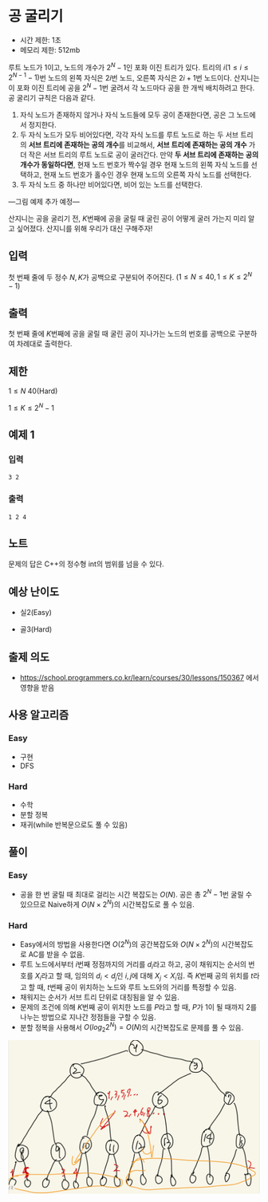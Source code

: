 # 공 굴리기

- 시간 제한: 1초
- 메모리 제한: 512mb

루트 노드가 $1$이고, 노드의 개수가 $2^{N} - 1$인 포화 이진 트리가 있다. 트리의 $i(1 \leq i \leq 2^{N - 1} - 1)$번 노드의 왼쪽 자식은 $2i$번 노드, 오른쪽 자식은 $2i + 1$번 노드이다. 산지니는 이 포화 이진 트리에 공을 $2^{N} - 1$번 굴려서 각 노드마다 공을 한 개씩 배치하려고 한다. 공 굴리기 규칙은 다음과 같다.

1. 자식 노드가 존재하지 않거나 자식 노드들에 모두 공이 존재한다면, 공은 그 노드에서 정지한다.
2. 두 자식 노드가 모두 비어있다면, 각각 자식 노드를 루트 노드로 하는 두 서브 트리의 **서브 트리에 존재하는 공의 개수**를 비교해서, **서브 트리에 존재하는 공의 개수** 가 더 작은 서브 트리의 루트 노드로 공이 굴러간다. 만약 **두 서브 트리에 존재하는 공의 개수가 동일하다면**, 현재 노드 번호가 짝수일 경우 현재 노드의 왼쪽 자식 노드를 선택하고, 현재 노드 번호가 홀수인 경우 현재 노드의 오른쪽 자식 노드를 선택한다. 
3. 두 자식 노드 중 하나만 비어있다면, 비어 있는 노드를 선택한다. 

—그림 예제 추가 예정—

산지니는 공을 굴리기 전, $K$번째에 공을 굴릴 때 굴린 공이 어떻게 굴러 가는지 미리 알고 싶어졌다. 산지니를 위해 우리가 대신 구해주자!

## 입력

첫 번째 줄에 두 정수 $N, K$가 공백으로 구분되어 주어진다. $(1 \leq N \leq 40, 1 \leq K \leq 2^N - 1)$

## 출력

첫 번째 줄에 $K$번째에 공을 굴릴 때 굴린 공이 지나가는 노드의 번호를 공백으로 구분하여 차례대로 출력한다.

## 제한



$1 ≤ N \ 40$(Hard)

$1 ≤ K ≤ 2^{N} - 1$

## 예제 1

### 입력

```
3 2
```

### 출력

```
1 2 4
```

## 노트
문제의 답은 C++의 정수형 int의 범위를 넘을 수 있다.
## 예상 난이도

- 실2(Easy)
  
- 골3(Hard)

## 출제 의도
- https://school.programmers.co.kr/learn/courses/30/lessons/150367 에서 영향을 받음

## 사용 알고리즘

### Easy

 - 구현
 - DFS

### Hard

 - 수학
 - 분할 정복
 - 재귀(while 반복문으로도 풀 수 있음)

## 풀이

### Easy

- 공을 한 번 굴릴 때 최대로 걸리는 시간 복잡도는 $O(N)$. 공은 총 $2^{N} - 1$번 굴릴 수 있으므로 Naive하게 $O(N \times 2^{N})$의 시간복잡도로 풀 수 있음.

### Hard
- Easy에서의 방법을 사용한다면 $O(2^N)$의 공간복잡도와 $O(N \times 2^{N})$의 시간복잡도로 AC를 받을 수 없음.
- 루트 노드에서부터 $i$번째 정점까지의 거리를 $d_i$라고 하고, 공이 채워지는 순서의 번호를 $X_i$라고 할 때, 임의의 $d_i < d_j$인 $i, j$에 대해 $X_j < X_i$임. 즉 $K$번째 공의 위치를 $t$라고 할 때, $t$번째 공이 위치하는 노드와 루트 노드와의 거리를 특정할 수 있음.
- 채워지는 순서가 서브 트리 단위로 대칭됨을 알 수 있음.
- 문제의 조건에 의해 $K$번째 공이 위치한 노드를 $P$라고 할 때, $P$가 $1$이 될 때까지 $2$를 나누는 방법으로 지나간 정점들을 구할 수 있음.
- 분할 정복을 사용해서 $O(log_2 2^N) = O(N)$의 시간복잡도로 문제를 풀 수 있음.

![IMG_0780.jpeg](IMG_0780.jpeg)
